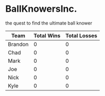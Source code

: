 # BallKnowersInc.

the quest to find the ultimate ball knower

| Team      | Total Wins | Total Losses |
|-----------|------------|--------------|
| Brandon   | 0          | 0            |
| Chad      | 0          | 0            |
| Mark      | 0          | 0            |
| Joe       | 0          | 0            |
| Nick      | 0          | 0            |
| Kyle      | 0          | 0            |
